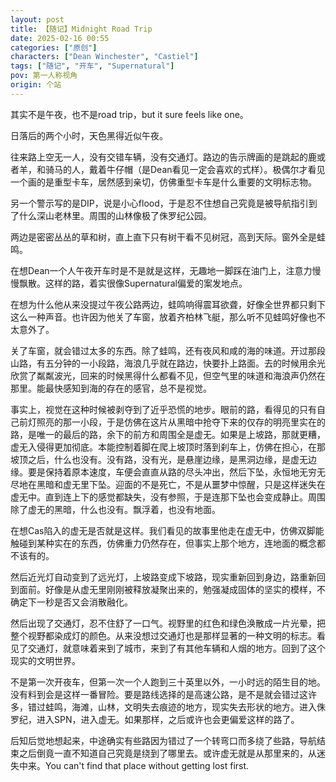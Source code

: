 ```yaml
---
layout: post
title: 【随记】Midnight Road Trip
date: 2025-02-16 00:55
categories: ["原创"]
characters: ["Dean Winchester", "Castiel"]
tags: ["随记", "开车", "Supernatural"]
pov: 第一人称视角
origin: 个站
---
```


其实不是午夜，也不是road trip，but it sure feels like one。

日落后的两个小时，天色黑得近似午夜。

往来路上空无一人，没有交错车辆，没有交通灯。路边的告示牌画的是跳起的鹿或者羊，和骑马的人，戴着牛仔帽（是Dean看见一定会喜欢的式样）。极偶尔才看见一个画的是重型卡车，居然感到亲切，仿佛重型卡车是什么重要的文明标志物。

另一个警示写的是DIP，说是小心flood，于是忍不住想自己究竟是被导航指引到了什么深山老林里。周围的山林像极了侏罗纪公园。

两边是密密丛丛的草和树，直上直下只有树干看不见树冠，高到天际。窗外全是蛙鸣。

在想Dean一个人午夜开车时是不是就是这样，无趣地一脚踩在油门上，注意力慢慢飘散。这样的路，着实很像Supernatural偏爱的案发地点。

在想为什么他从来没提过午夜公路两边，蛙鸣响得震耳欲聋，好像全世界都只剩下这么一种声音。也许因为他关了车窗，放着齐柏林飞艇，那么听不见蛙鸣好像也不太意外了。

关了车窗，就会错过太多的东西。除了蛙鸣，还有夜风和咸的海的味道。开过那段山路，有五分钟的一小段路，海浪几乎就在路边，快要扑上路面。去的时候用余光欣赏了粼粼波光，回来的时候黑得什么都看不见，但空气里的味道和海浪声仍然在那里。能最快感知到海的存在的感官，总不是视觉。

事实上，视觉在这种时候被剥夺到了近乎恐慌的地步。眼前的路，看得见的只有自己前灯照亮的那一小段，于是仿佛在这片从黑暗中抢夺下来的仅存的明亮里实在的路，是唯一的最后的路，余下的前方和周围全是虚无。如果是上坡路，那就更糟，虚无入侵得更加彻底。本能控制着脚在爬上坡顶时落到刹车上，仿佛在担心，在那坡顶之后，什么也没有。没有路，没有光，是悬崖边缘，是黑洞边缘，是虚无边缘。要是保持着原本速度，车便会直直从路的尽头冲出，然后下坠，永恒地无穷无尽地在黑暗和虚无里下坠。迎面的不是死亡，不是从噩梦中惊醒，只是这样迷失在虚无中。直到连上下的感觉都缺失，没有参照，于是连那下坠也会变成静止。周围除了虚无的黑暗，什么也没有。飘浮着，也没有地面。

在想Cas陷入的虚无是否就是这样。我们看见的故事里他走在虚无中，仿佛双脚能触碰到某种实在的东西，仿佛重力仍然存在，但事实上那个地方，连地面的概念都不该有的。

然后近光灯自动变到了远光灯，上坡路变成下坡路，现实重新回到身边，路重新回到面前。好像是从虚无里刚刚被释放凝聚出来的，勉强凝成固体的坚实的模样，不确定下一秒是否又会消散融化。

然后出现了交通灯，忍不住舒了一口气。视野里的红色和绿色涣散成一片光晕，把整个视野都染成灯的颜色。从来没想过交通灯也是那样显著的一种文明的标志。看见了交通灯，就意味着来到了城市，来到了有其他车辆和人烟的地方。回到了这个现实的文明世界。

不是第一次开夜车，但第一次一个人跑到三十英里以外，一小时远的陌生目的地。没有料到会是这样一番冒险。要是路线选择的是高速公路，是不是就会错过这许多，错过蛙鸣，海滩，山林，文明失去痕迹的地方，现实失去形状的地方。进入侏罗纪，进入SPN，进入虚无。如果那样，之后或许也会更偏爱这样的路了。

后知后觉地想起来，中途确实有些路因为错过了一个转弯口而多绕了些路，导航结束之后倒竟一直不知道自己究竟是绕到了哪里去。或许虚无就是从那里来的，从迷失中来。You can't find that place without getting lost first.
